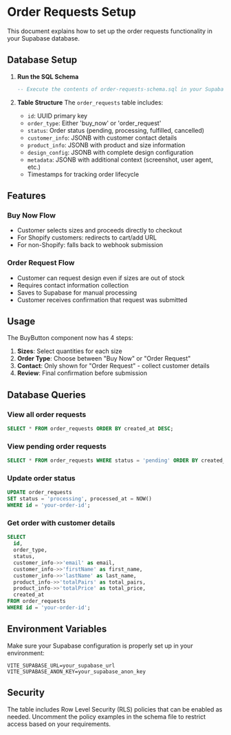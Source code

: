 # Order Requests Setup

This document explains how to set up the order requests functionality in your Supabase database.

## Database Setup

1. **Run the SQL Schema**
   ```sql
   -- Execute the contents of order-requests-schema.sql in your Supabase SQL editor
   ```

2. **Table Structure**
   The `order_requests` table includes:
   - `id`: UUID primary key
   - `order_type`: Either 'buy_now' or 'order_request'
   - `status`: Order status (pending, processing, fulfilled, cancelled)
   - `customer_info`: JSONB with customer contact details
   - `product_info`: JSONB with product and size information
   - `design_config`: JSONB with complete design configuration
   - `metadata`: JSONB with additional context (screenshot, user agent, etc.)
   - Timestamps for tracking order lifecycle

## Features

### Buy Now Flow
- Customer selects sizes and proceeds directly to checkout
- For Shopify customers: redirects to cart/add URL
- For non-Shopify: falls back to webhook submission

### Order Request Flow
- Customer can request design even if sizes are out of stock
- Requires contact information collection
- Saves to Supabase for manual processing
- Customer receives confirmation that request was submitted

## Usage

The BuyButton component now has 4 steps:
1. **Sizes**: Select quantities for each size
2. **Order Type**: Choose between "Buy Now" or "Order Request"
3. **Contact**: Only shown for "Order Request" - collect customer details
4. **Review**: Final confirmation before submission

## Database Queries

### View all order requests
```sql
SELECT * FROM order_requests ORDER BY created_at DESC;
```

### View pending order requests
```sql
SELECT * FROM order_requests WHERE status = 'pending' ORDER BY created_at DESC;
```

### Update order status
```sql
UPDATE order_requests 
SET status = 'processing', processed_at = NOW() 
WHERE id = 'your-order-id';
```

### Get order with customer details
```sql
SELECT 
  id,
  order_type,
  status,
  customer_info->>'email' as email,
  customer_info->>'firstName' as first_name,
  customer_info->>'lastName' as last_name,
  product_info->>'totalPairs' as total_pairs,
  product_info->>'totalPrice' as total_price,
  created_at
FROM order_requests 
WHERE id = 'your-order-id';
```

## Environment Variables

Make sure your Supabase configuration is properly set up in your environment:

```env
VITE_SUPABASE_URL=your_supabase_url
VITE_SUPABASE_ANON_KEY=your_supabase_anon_key
```

## Security

The table includes Row Level Security (RLS) policies that can be enabled as needed. Uncomment the policy examples in the schema file to restrict access based on your requirements.
